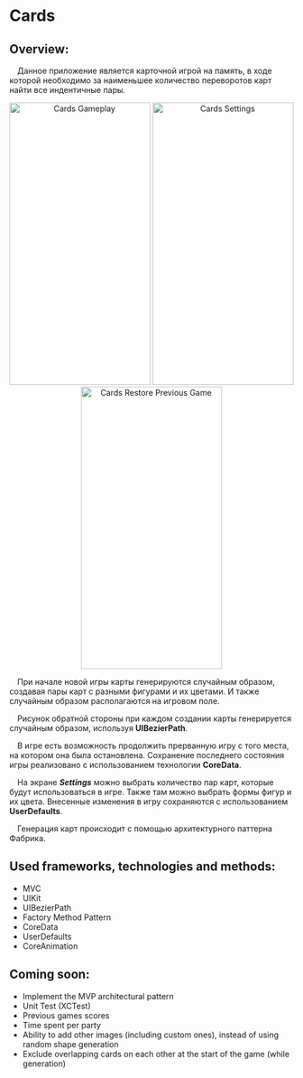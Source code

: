 # Cards

## Overview:

&emsp;Данное приложение является карточной игрой на память, в ходе которой необходимо за наименьшее количество переворотов карт найти все индентичные пары.  
  
<p style="text-align:center;">
<img src="https://github.com/Xecca/Cards/blob/MVP/additional/interface.gif" width="250" height="500" alt="Cards Gameplay">
<img src="https://github.com/Xecca/Cards/blob/MVP/additional/settings.gif" width="250" height="500" alt="Cards Settings">
<img src="https://github.com/Xecca/Cards/blob/MVP/additional/restore_game.gif" width="250" height="500" alt="Cards Restore Previous Game">
</p>
  
&emsp;При начале новой игры карты генерируются случайным образом, создавая пары карт с разными фигурами и их цветами. И также случайным образом располагаются на игровом поле.  
  
&emsp;Рисунок обратной стороны при каждом создании карты генерируется случайным образом, используя **UIBezierPath**.  
  
&emsp;В игре есть возможность продолжить прерванную игру с того места, на котором она была остановлена. Сохранение последнего состояния игры реализовано с использованием технологии **CoreData**.  
  
&emsp;На экране ***Settings*** можно выбрать количество пар карт, которые будут использоваться в игре. Также там можно выбрать формы фигур и их цвета. Внесенные изменения в игру сохраняются с использованием **UserDefaults**.  
  
&emsp;Генерация карт происходит с помощью архитектурного паттерна Фабрика.  

## Used frameworks, technologies and methods:

- MVC
- UIKit
- UIBezierPath
- Factory Method Pattern
- CoreData
- UserDefaults
- CoreAnimation

## Coming soon:

- Implement the MVP architectural pattern
- Unit Test (XCTest)
- Previous games scores
- Time spent per party
- Ability to add other images (including custom ones), instead of using random shape generation
- Exclude overlapping cards on each other at the start of the game (while generation)

